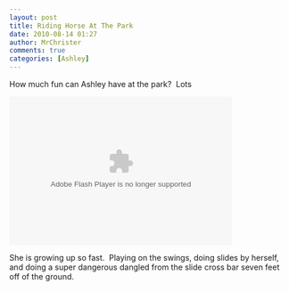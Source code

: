 ```yaml
---
layout: post
title: Riding Horse At The Park
date: 2010-08-14 01:27
author: MrChrister
comments: true
categories: [Ashley]
---
```

<p>How much fun can Ashley have at the park?  Lots</p>  <p><embed type="application/x-shockwave-flash" src="http://picasaweb.google.com/s/c/bin/slideshow.swf" width="400" height="267" flashvars="host=picasaweb.google.com&amp;hl=en_US&amp;feat=flashalbum&amp;RGB=0x000000&amp;feed=http%3A%2F%2Fpicasaweb.google.com%2Fdata%2Ffeed%2Fapi%2Fuser%2Fwyseguys%2Falbumid%2F5521135690706400065%3Falt%3Drss%26kind%3Dphoto%26authkey%3DGv1sRgCJ-i9PLG0oqoRg%26hl%3Den_US" pluginspage="http://www.macromedia.com/go/getflashplayer" /></p>  <p>She is growing up so fast.  Playing on the swings, doing slides by herself, and doing a super dangerous dangled from the slide cross bar seven feet off of the ground.</p>
